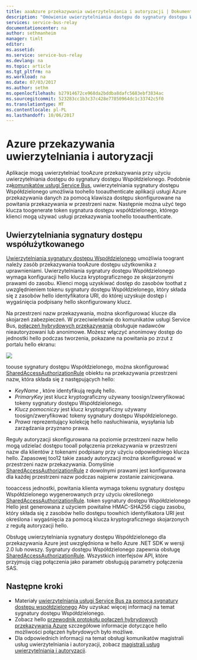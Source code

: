 ```yaml
---
title: aaaAzure przekazywania uwierzytelniania i autoryzacji | Dokumentacja firmy Microsoft
description: "Omówienie uwierzytelniania dostępu do sygnatury dostępu Współdzielonego w przekaźnika usługi Azure"
services: service-bus-relay
documentationcenter: na
author: sethmanheim
manager: timlt
editor: 
ms.assetid: 
ms.service: service-bus-relay
ms.devlang: na
ms.topic: article
ms.tgt_pltfrm: na
ms.workload: na
ms.date: 07/03/2017
ms.author: sethm
ms.openlocfilehash: b27914672ce968da2bddba8dafc5683ebf3834ac
ms.sourcegitcommit: 523283cc1b3c37c428e77850964dc1c33742c5f0
ms.translationtype: MT
ms.contentlocale: pl-PL
ms.lasthandoff: 10/06/2017
---
```

# <a name="azure-relay-authentication-and-authorization"></a>Azure przekazywania uwierzytelniania i autoryzacji
Aplikacje mogą uwierzytelniać tooAzure przekazywania przy użyciu uwierzytelniania dostępu do sygnatury dostępu Współdzielonego. Podobnie za[komunikatów usługi Service Bus](../service-bus-messaging/service-bus-authentication-and-authorization.md), uwierzytelniania sygnatury dostępu Współdzielonego umożliwia toohello tooauthenticate aplikacji usługi Azure przekazywania danych za pomocą klawisza dostępu skonfigurowane na powitania przekazywania w przestrzeni nazw. Następnie można użyć tego klucza toogenerate token sygnatura dostępu współdzielonego, którego klienci mogą używać usługi przekazywania toohello tooauthenticate.

## <a name="shared-access-signature-authentication"></a>Uwierzytelniania sygnatury dostępu współużytkowanego
[Uwierzytelniania sygnatury dostępu Współdzielonego](../service-bus-messaging/service-bus-sas.md) umożliwia toogrant należy zasób przekazywania tooAzure dostępu użytkownika z uprawnieniami. Uwierzytelniania sygnatury dostępu Współdzielonego wymaga konfiguracji hello klucza kryptograficznego ze skojarzonymi prawami do zasobu. Klienci mogą uzyskiwać dostęp do zasobów toothat z uwzględnieniem tokenu sygnatury dostępu Współdzielonego, który składa się z zasobów hello identyfikatora URI, do której uzyskuje dostęp i wygaśnięcia podpisany hello skonfigurowany klucz.

Na przestrzeni nazw przekazywania, można skonfigurować klucze dla skojarzeń zabezpieczeń. W przeciwieństwie do komunikatów usługi Service Bus, [połączeń hybrydowych przekazywania](relay-hybrid-connections-protocol.md) obsługuje nadawców nieautoryzowani lub anonimowe. Możesz włączyć anonimowy dostęp do jednostki hello podczas tworzenia, pokazane na powitania po zrzut z portalu hello ekranu:

![][0]

toouse sygnatury dostępu Współdzielonego, można skonfigurować [SharedAccessAuthorizationRule](/dotnet/api/microsoft.servicebus.messaging.sharedaccessauthorizationrule) obiektu na przekazywania przestrzeni nazw, która składa się z następujących hello:

* *KeyName* , które identyfikują regułę hello.
* *PrimaryKey* jest klucz kryptograficzny używany toosign/zweryfikować tokeny sygnatury dostępu Współdzielonego.
* *Klucz pomocniczy* jest klucz kryptograficzny używany toosign/zweryfikować tokeny sygnatury dostępu Współdzielonego.
* *Prawa* reprezentujący kolekcję hello nasłuchiwania, wysyłania lub zarządzania przyznano prawa.

Reguły autoryzacji skonfigurowana na poziomie przestrzeni nazw hello mogą udzielać dostępu tooall połączenia przekazywania w przestrzeni nazw dla klientów z tokenami podpisany przy użyciu odpowiedniego klucza hello. Zapasowej too12 takie zasady autoryzacji można skonfigurować w przestrzeni nazw przekazywania. Domyślnie [SharedAccessAuthorizationRule](/dotnet/api/microsoft.servicebus.messaging.sharedaccessauthorizationrule) z dowolnymi prawami jest konfigurowana dla każdej przestrzeni nazw podczas najpierw zostanie zainicjowana.

tooaccess jednostki, powitania klienta wymaga tokenu sygnatury dostępu Współdzielonego wygenerowanych przy użyciu określonego [SharedAccessAuthorizationRule](/dotnet/api/microsoft.servicebus.messaging.sharedaccessauthorizationrule). token sygnatury dostępu Współdzielonego Hello jest generowana z użyciem powitalne HMAC-SHA256 ciągu zasobu, który składa się z zasobów hello dostępu toowhich identyfikatora URI jest określona i wygaśnięcia za pomocą klucza kryptograficznego skojarzonych z regułą autoryzacji hello.

Obsługę uwierzytelniania sygnatury dostępu Współdzielonego dla przekazywania Azure jest uwzględniona w hello Azure .NET SDK w wersji 2.0 lub nowszy. Sygnatury dostępu Współdzielonego zapewnia obsługę [SharedAccessAuthorizationRule](/dotnet/api/microsoft.servicebus.messaging.sharedaccessauthorizationrule). Wszystkich interfejsów API, które przyjmują ciąg połączenia jako parametr obsługują parametry połączenia SAS.

## <a name="next-steps"></a>Następne kroki
- Materiały [uwierzytelniania usługi Service Bus za pomocą sygnatury dostępu współdzielonego](../service-bus-messaging/service-bus-sas.md) Aby uzyskać więcej informacji na temat sygnatury dostępu Współdzielonego.
- Zobacz hello [przewodnik protokołu połączeń hybrydowych przekazywania Azure](relay-hybrid-connections-protocol.md) szczegółowe informacje dotyczące hello możliwości połączeń hybrydowych było możliwe.
- Dla odpowiednich informacji na temat obsługi komunikatów magistrali usług uwierzytelniania i autoryzacji, zobacz [magistrali usług uwierzytelniania i autoryzacji](../service-bus-messaging/service-bus-authentication-and-authorization.md). 

[0]: ./media/relay-authentication-and-authorization/hcanon.png